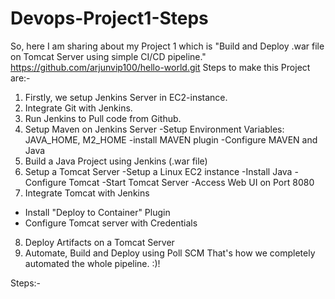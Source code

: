 # Devops-Project1-Steps
So, here I am sharing about my Project 1 which is "Build and Deploy .war file on Tomcat Server using simple CI/CD
pipeline."
https://github.com/arjunvip100/hello-world.git
Steps to make this Project are:-
1. Firstly, we setup Jenkins Server in EC2-instance.
2. Integrate Git with Jenkins.
3. Run Jenkins to Pull code from Github.
4. Setup Maven on Jenkins Server
-Setup Environment Variables: JAVA_HOME, M2_HOME
-install MAVEN plugin
-Configure MAVEN and Java
5. Build a Java Project using Jenkins (.war file)
6. Setup a Tomcat Server
-Setup a Linux EC2 instance
-Install Java
-Configure Tomcat
-Start Tomcat Server
-Access Web UI on Port 8080
7. Integrate Tomcat with Jenkins
- Install "Deploy to Container" Plugin
- Configure Tomcat server with Credentials
8. Deploy Artifacts on a Tomcat Server
9. Automate, Build and Deploy using Poll SCM
That's how we completely automated the whole pipeline. :)!

Steps:-
